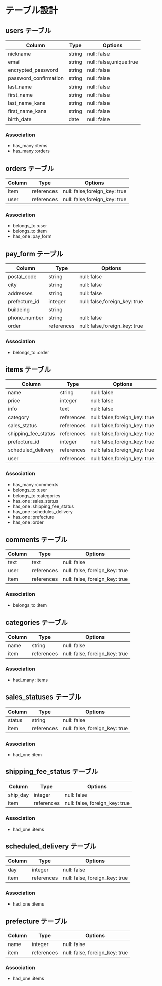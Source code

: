 # テーブル設計

## users テーブル

| Column                   | Type    | Options       |
| ------------------------ | ------- | ------------- |
| nickname                 | string  | null: false  |
| email                    | string  | null: false,unique:true  |
| encrypted_password       | string  | null: false   |
| password_confirmation    | string  | null: false   |
| last_name                | string  | null: false   |
| first_name               | string  | null: false   |
| last_name_kana           | string  | null: false   |
| first_name_kana          | string  | null: false   |
| birth_date               | date    | null: false   |

### Association

- has_many :items 
- has_many :orders 


## orders テーブル

| Column    | Type       | Options                       |
| --------- | ---------- | ----------------------------- |
| item      | references | null: false,foreign_key: true |
| user      | references | null: false,foreign_key: true |

### Association

- belongs_to :user
- belongs_to :item
- has_one :pay_form


## pay_form テーブル


| Column        | Type       | Options                       |
| ------------- | ---------- | ----------------------------- |
| postal_code   | string     | null: false                   |
| city          | string     | null: false                   |
| addresses     | string     | null: false                   |
| prefecture_id | integer    | null: false,foreign_key: true |
| buildeing     | string     |                               |
| phone_number  | string     | null: false                   |
| order         | references | null: false,foreign_key: true |

### Association

- belongs_to :order

## items テーブル

| Column                  | Type       | Options                       |
| ----------------------- | ---------- | ----------------------------- |
| name                    | string     | null: false                   |
| price                   | integer    | null: false                   |
| info                    | text       | null: false                   |
| category                | references | null: false,foreign_key: true |
| sales_status            | references | null: false,foreign_key: true |
| shipping_fee_status     | references | null: false,foreign_key: true |
| prefecture_id           | integer    | null: false,foreign_key: true |
| scheduled_delivery      | references | null: false,foreign_key: true |
| user                    | references | null: false,foreign_key: true |

### Association

- has_many :comments
- belongs_to :user
- belongs_to :categories
- has_one :sales_status
- has_one :shipping_fee_status
- has_one :schedules_delivery
- has_one :prefecture
- has_one :order



## comments テーブル

| Column    | Type         | Options                        |
| --------- | ------------ | ------------------------------ |
| text      | text         | null: false                    |
| user      | references   | null: false, foreign_key: true |
| item      | references   | null: false, foreign_key: true |

### Association

- belongs_to :item

## categories テーブル

| Column    | Type         | Options                        |
| --------- | ------------ | ------------------------------ |
| name      | string       | null: false                    |
| item      | references   | null: false, foreign_key: true |

### Association

- had_many :items


## sales_statuses テーブル

| Column    | Type         | Options                        |
| --------- | ------------ | ------------------------------ |
| status    | string         | null: false                    |
| item      | references   | null: false, foreign_key: true |

### Association

- had_one :item

## shipping_fee_status テーブル

| Column    | Type         | Options                        |
| --------- | ------------ | ------------------------------ |
| ship_day  | integer      | null: false                    |
| item      | references   | null: false, foreign_key: true |

### Association

- had_one :items


## scheduled_delivery テーブル

| Column    | Type         | Options                        |
| --------- | ------------ | ------------------------------ |
| day       | integer      | null: false                    |
| item      | references   | null: false, foreign_key: true |

### Association

- had_one :items



## prefecture テーブル

| Column    | Type         | Options                        |
| --------- | ------------ | ------------------------------ |
| name      | integer      | null: false                    |
| item      | references   | null: false, foreign_key: true |

### Association

- had_one :items


